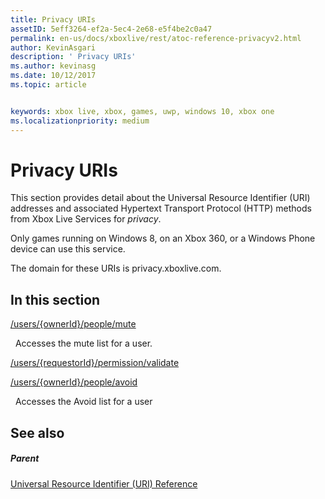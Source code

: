 ```yaml
---
title: Privacy URIs
assetID: 5eff3264-ef2a-5ec4-2e68-e5f4be2c0a47
permalink: en-us/docs/xboxlive/rest/atoc-reference-privacyv2.html
author: KevinAsgari
description: ' Privacy URIs'
ms.author: kevinasg
ms.date: 10/12/2017
ms.topic: article


keywords: xbox live, xbox, games, uwp, windows 10, xbox one
ms.localizationpriority: medium
---
```



# Privacy URIs
 
This section provides detail about the Universal Resource Identifier (URI) addresses and associated Hypertext Transport Protocol (HTTP) methods from Xbox Live Services for *privacy*.
 
Only games running on Windows 8, on an Xbox 360, or a Windows Phone device can use this service.
 
The domain for these URIs is privacy.xboxlive.com.
 
<a id="ID4EPB"></a>

 
## In this section

[/users/{ownerId}/people/mute](uri-privacyusersowneridpeoplemute.md)

&nbsp;&nbsp;Accesses the mute list for a user.

[/users/{requestorId}/permission/validate](uri-privacyusersrequestoridpermissionvalidate.md)

[/users/{ownerId}/people/avoid](uri-privacyusersxuidpeopleavoid.md)

&nbsp;&nbsp;Accesses the Avoid list for a user
 
<a id="ID4E2B"></a>

 
## See also
 
<a id="ID4E4B"></a>

 
##### Parent 

[Universal Resource Identifier (URI) Reference](../atoc-xboxlivews-reference-uris.md)

   